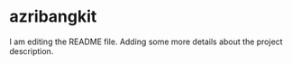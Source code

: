 # azribangkit
I am editing the README file. Adding some more details about the project description.
